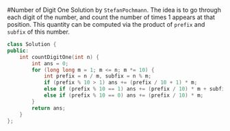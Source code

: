 #Number of Digit One
Solution by `StefanPochmann`. The idea is to go through each digit of the number, and count the number of times 1 appears at that position. This quantity can be computed via the product of `prefix` and `subfix` of this number.
```C++
class Solution {
public:
    int countDigitOne(int n) {
        int ans = 0;
        for (long long m = 1; m <= n; m *= 10) {
            int prefix = n / m, subfix = n % m;
            if (prefix % 10 > 1) ans += (prefix / 10 + 1) * m;
            else if (prefix % 10 == 1) ans += (prefix / 10) * m + subfix + 1;
            else if (prefix % 10 == 0) ans += (prefix / 10) * m;
        }
        return ans;
    }
};
```